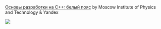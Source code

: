 [Основы разработки на C++: белый пояс](https://www.coursera.org/learn/c-plus-plus-white/) by Moscow Institute of Physics and Technology & Yandex

<p>
    <a href="https://www.coursera.org/learn/c-plus-plus-white/">
        <img src="https://github.com/avtomato/Basics-of-C-plus-plus-development-white-belt/blob/master/img/16-Yandex-291-1500_430-1500_430.jpg">
    </a>
</p>
